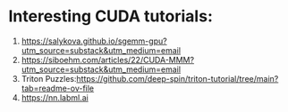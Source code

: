 # Interesting CUDA tutorials:

1. https://salykova.github.io/sgemm-gpu?utm_source=substack&utm_medium=email
2. https://siboehm.com/articles/22/CUDA-MMM?utm_source=substack&utm_medium=email
3. Triton Puzzles:https://github.com/deep-spin/triton-tutorial/tree/main?tab=readme-ov-file
4. https://nn.labml.ai
